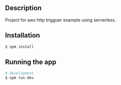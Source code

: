 ## Description

Project for aws http trigguer example using serverless.

## Installation

```bash
$ npm install
```

## Running the app

```bash
# development
$ npm run dev

